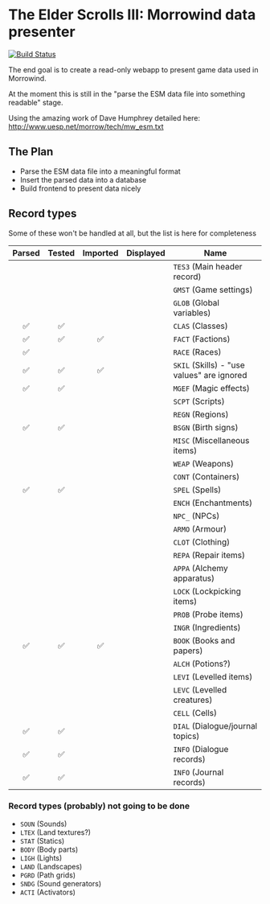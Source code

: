 # The Elder Scrolls III: Morrowind data presenter

[![Build Status](https://travis-ci.org/sevenseacat/esm-data-presenter.svg?branch=master)](https://travis-ci.org/sevenseacat/esm-data-presenter)

The end goal is to create a read-only webapp to present game data used in Morrowind.

At the moment this is still in the "parse the ESM data file into something readable" stage.

Using the amazing work of Dave Humphrey detailed here: http://www.uesp.net/morrow/tech/mw_esm.txt

## The Plan

- Parse the ESM data file into a meaningful format
- Insert the parsed data into a database
- Build frontend to present data nicely

## Record types

Some of these won't be handled at all, but the list is here for completeness

| Parsed | Tested | Imported | Displayed | Name |
| :---:  | :---:  | :---:    | :---:     |------|
|        |        |          |           | `TES3` (Main header record) |
|        |        |          |           | `GMST` (Game settings) |
|        |        |          |           | `GLOB` (Global variables) |
| ✅      | ✅     |          |           | `CLAS` (Classes) |
| ✅      | ✅     | ✅       |           | `FACT` (Factions) |
| ✅      |       |          |           | `RACE` (Races) |
| ✅      | ✅     | ✅       |           | `SKIL` (Skills) - "use values" are ignored |
| ✅      | ✅     |          |           | `MGEF` (Magic effects) |
|        |        |          |           | `SCPT` (Scripts) |
|        |        |          |           | `REGN` (Regions) |
| ✅     | ✅      |          |           | `BSGN` (Birth signs) |
|        |        |          |           | `MISC` (Miscellaneous items) |
|        |        |          |           | `WEAP` (Weapons) |
|        |        |          |           | `CONT` (Containers) |
| ✅      | ✅     |          |           | `SPEL` (Spells) |
|        |        |          |           | `ENCH` (Enchantments) |
|        |        |          |           | `NPC_` (NPCs) |
|        |        |          |           | `ARMO` (Armour) |
|        |        |          |           | `CLOT` (Clothing) |
|        |        |          |           | `REPA` (Repair items) |
|        |        |          |           | `APPA` (Alchemy apparatus) |
|        |        |          |           | `LOCK` (Lockpicking items) |
|        |        |          |           | `PROB` (Probe items) |
|        |        |          |           | `INGR` (Ingredients) |
| ✅      | ✅     | ✅       |           | `BOOK` (Books and papers) |
|        |        |          |           | `ALCH` (Potions?) |
|        |        |          |           | `LEVI` (Levelled items) |
|        |        |          |           | `LEVC` (Levelled creatures) |
|        |        |          |           | `CELL` (Cells) |
| ✅      | ✅     |          |           | `DIAL` (Dialogue/journal topics) |
| ✅      | ✅     |          |           | `INFO` (Dialogue records) |
| ✅      | ✅     |          |           | `INFO` (Journal records) |

### Record types (probably) not going to be done

- `SOUN` (Sounds)
- `LTEX` (Land textures?)
- `STAT` (Statics)
- `BODY` (Body parts)
- `LIGH` (Lights)
- `LAND` (Landscapes)
- `PGRD` (Path grids)
- `SNDG` (Sound generators)
- `ACTI` (Activators)
